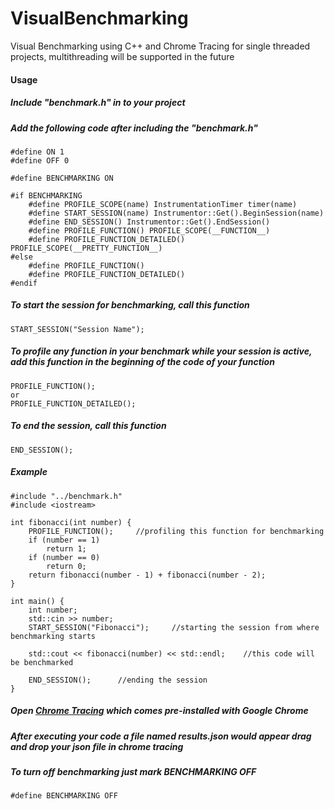 # VisualBenchmarking
Visual Benchmarking using C++ and Chrome Tracing for single threaded projects, multithreading will be supported in the future

#### Usage
##### Include "benchmark.h" in to your project
##### Add the following code after including the "benchmark.h"
```
#define ON 1
#define OFF 0

#define BENCHMARKING ON

#if BENCHMARKING
    #define PROFILE_SCOPE(name) InstrumentationTimer timer(name)
    #define START_SESSION(name) Instrumentor::Get().BeginSession(name)
    #define END_SESSION() Instrumentor::Get().EndSession()
    #define PROFILE_FUNCTION() PROFILE_SCOPE(__FUNCTION__)
    #define PROFILE_FUNCTION_DETAILED() PROFILE_SCOPE(__PRETTY_FUNCTION__)
#else
    #define PROFILE_FUNCTION() 
    #define PROFILE_FUNCTION_DETAILED()
#endif
```

##### To start the session for benchmarking, call this function
```
START_SESSION("Session Name");
```

##### To profile any function in your benchmark while your session is active, add this function in  the beginning of the code of your function
```
PROFILE_FUNCTION();
or
PROFILE_FUNCTION_DETAILED();
```

##### To end the session, call this function
```
END_SESSION();
```

##### Example
```
#include "../benchmark.h"
#include <iostream>

int fibonacci(int number) {
    PROFILE_FUNCTION();     //profiling this function for benchmarking
    if (number == 1) 
        return 1;
    if (number == 0)
        return 0;
    return fibonacci(number - 1) + fibonacci(number - 2);
}

int main() {
    int number;
    std::cin >> number;
    START_SESSION("Fibonacci");     //starting the session from where benchmarking starts
    
    std::cout << fibonacci(number) << std::endl;    //this code will be benchmarked
    
    END_SESSION();      //ending the session
}
```

##### Open [Chrome Tracing](chrome://tracing/) which comes pre-installed with Google Chrome
##### After executing your code a file named results.json would appear drag and drop your json file in chrome tracing

##### To turn off benchmarking just mark BENCHMARKING OFF
```
#define BENCHMARKING OFF
```
